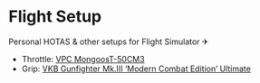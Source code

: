 # Flight Setup
Personal HOTAS &amp; other setups for Flight Simulator ✈

* Throttle: [VPC MongoosT-50CM3](Controllers/VPC_MongoosT-50CM3/README.md)
* Grip: [VKB Gunfighter Mk.III ‘Modern Combat Edition’ Ultimate](Controllers/VKB_MCG_Ultimate/README.md)
